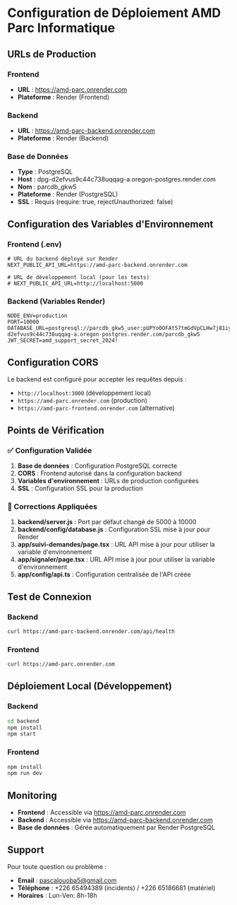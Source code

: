 # Configuration de Déploiement AMD Parc Informatique

## URLs de Production

### Frontend
- **URL** : https://amd-parc.onrender.com
- **Plateforme** : Render (Frontend)

### Backend
- **URL** : https://amd-parc-backend.onrender.com
- **Plateforme** : Render (Backend)

### Base de Données
- **Type** : PostgreSQL
- **Host** : dpg-d2efvus9c44c738uqqag-a.oregon-postgres.render.com
- **Nom** : parcdb_gkw5
- **Plateforme** : Render (PostgreSQL)
- **SSL** : Requis (require: true, rejectUnauthorized: false)

## Configuration des Variables d'Environnement

### Frontend (.env)
```env
# URL du backend déployé sur Render
NEXT_PUBLIC_API_URL=https://amd-parc-backend.onrender.com

# URL de développement local (pour les tests)
# NEXT_PUBLIC_API_URL=http://localhost:5000
```

### Backend (Variables Render)
```env
NODE_ENV=production
PORT=10000
DATABASE_URL=postgresql://parcdb_gkw5_user:pUPYo0OFAt57tmGdVpCLHw7j81iyzrL9@dpg-d2efvus9c44c738uqqag-a.oregon-postgres.render.com/parcdb_gkw5
JWT_SECRET=amd_support_secret_2024!
```

## Configuration CORS

Le backend est configuré pour accepter les requêtes depuis :
- `http://localhost:3000` (développement local)
- `https://amd-parc.onrender.com` (production)
- `https://amd-parc-frontend.onrender.com` (alternative)

## Points de Vérification

### ✅ Configuration Validée
1. **Base de données** : Configuration PostgreSQL correcte
2. **CORS** : Frontend autorisé dans la configuration backend
3. **Variables d'environnement** : URLs de production configurées
4. **SSL** : Configuration SSL pour la production

### 🔧 Corrections Appliquées
1. **backend/server.js** : Port par défaut changé de 5000 à 10000
2. **backend/config/database.js** : Configuration SSL mise à jour pour Render
3. **app/suivi-demandes/page.tsx** : URL API mise à jour pour utiliser la variable d'environnement
4. **app/signaler/page.tsx** : URL API mise à jour pour utiliser la variable d'environnement
5. **app/config/api.ts** : Configuration centralisée de l'API créée

## Test de Connexion

### Backend
```bash
curl https://amd-parc-backend.onrender.com/api/health
```

### Frontend
```bash
curl https://amd-parc.onrender.com
```

## Déploiement Local (Développement)

### Backend
```bash
cd backend
npm install
npm start
```

### Frontend
```bash
npm install
npm run dev
```

## Monitoring

- **Frontend** : Accessible via https://amd-parc.onrender.com
- **Backend** : Accessible via https://amd-parc-backend.onrender.com
- **Base de données** : Gérée automatiquement par Render PostgreSQL

## Support

Pour toute question ou problème :
- **Email** : pascalouoba5@gmail.com
- **Téléphone** : +226 65494389 (incidents) / +226 65186681 (matériel)
- **Horaires** : Lun-Ven: 8h-18h

